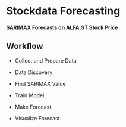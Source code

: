 # Stockdata Forecasting
**SARIMAX Forecasts on ALFA.ST Stock Price**

## Workflow

- Collect and Prepare Data

- Data Discovery

- Find SARIMAX Value

- Train Model

- Make Forecast

- Visualize Forecast

